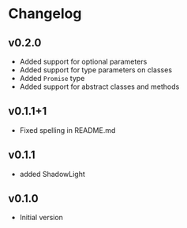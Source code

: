 # Changelog

## v0.2.0

-   Added support for optional parameters
-   Added support for type parameters on classes
-   Added `Promise` type
-   Added support for abstract classes and methods

## v0.1.1+1

-   Fixed spelling in README.md

## v0.1.1

-   added ShadowLight

## v0.1.0

-   Initial version
